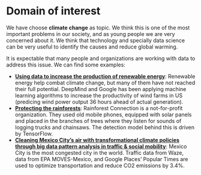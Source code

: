 # Domain of interest
We have choose **climate change** as topic. We think this is one of the most important problems in our society, and as young people we are very concerned about it. We think that technology and specially data science can be very useful to identify the causes and reduce global warming. 

It is expectable that many people and organizations are working with data to address this issue. We can find some examples:
- [__Using data to increase the production of renewable energy__](https://deepmind.com/blog/article/machine-learning-can-boost-value-wind-energy): Renewable energy help combat climate change, but many of them have not reached their full potential. DeepMind and Google has been applying machine learning algorithms to increase the productivity of wind farms in US (predicing wind power output 36 hours ahead of actual generation).
- [__Protecting the rainforests__](https://rfcx.org/): Rainforest Connection is a not-for-profit organization. They used old mobile phones, equipped with solar panels and placed in the branches of trees where they listen for sounds of logging trucks and chainsaws. The detection model behind this is driven by TensorFlow.
- [__Cleaning Mexico City’s air with transformational climate policies through big data pattern analysis in traffic & social mobility__](http://www.dataforclimateaction.org/meet-the-winners/): Mexico City is the most congested city in the world. Traffic data from Waze, data from EPA MOVES-Mexico, and Google Places’ Popular Times are used to optimize transportation and reduce CO2 emissions by 3.4%.
